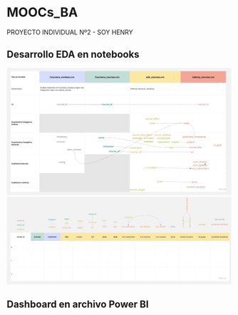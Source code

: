 # MOOCs_BA
 PROYECTO INDIVIDUAL Nº2 - SOY HENRY

 ## Desarrollo EDA en notebooks
![Logo de Markdown](https://raw.githubusercontent.com/fran-as/MOOCs_BA/main/images/EDA_MOOC's.jpeg)
![Logo de Markdown](https://raw.githubusercontent.com/fran-as/MOOCs_BA/main/images/EDA_MOOC's%20(1).jpg)


 ## Dashboard en archivo Power BI
